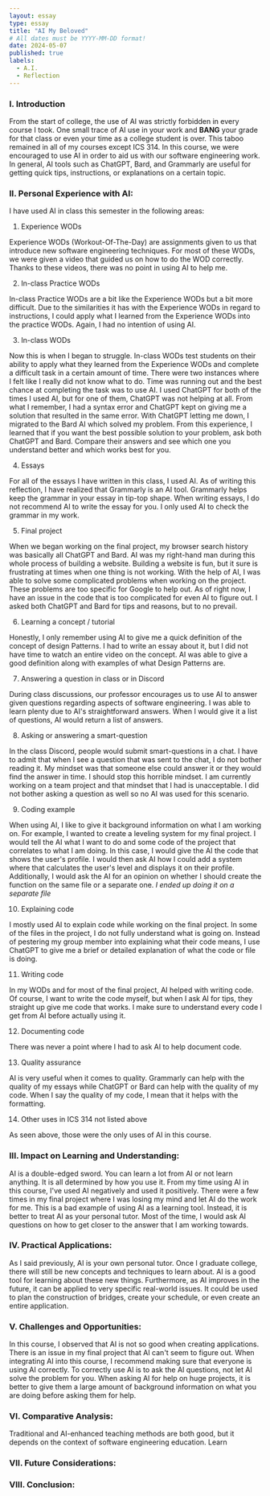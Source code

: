 ```yaml
---
layout: essay
type: essay
title: "AI My Beloved"
# All dates must be YYYY-MM-DD format!
date: 2024-05-07
published: true
labels:
  - A.I.
  - Reflection
---
```


### I. Introduction
From the start of college, the use of AI was strictly forbidden in every course I took. One small trace of AI use in your work and **BANG** your grade for that class or even your time as a college student is over. This taboo remained in all of my courses except ICS 314. In this course, we were encouraged to use AI in order to aid us with our software engineering work. In general, AI tools such as ChatGPT, Bard, and Grammarly are useful for getting quick tips, instructions, or explanations on a certain topic. 

### II. Personal Experience with AI:
I have used AI in class this semester in the following areas:

  1. Experience WODs

Experience WODs (Workout-Of-The-Day) are assignments given to us that introduce new software engineering techniques. For most of these WODs, we were given a video that guided us on how to do the WOD correctly. Thanks to these videos, there was no point in using AI to help me. 

  2. In-class Practice WODs

In-class Practice WODs are a bit like the Experience WODs but a bit more difficult. Due to the similarities it has with the Experience WODs in regard to instructions, I could apply what I learned from the Experience WODs into the practice WODs. Again, I had no intention of using AI.

  3. In-class WODs

Now this is when I began to struggle. In-class WODs test students on their ability to apply what they learned from the Experience WODs and complete a difficult task in a certain amount of time. There were two instances where I felt like I really did not know what to do. Time was running out and the best chance at completing the task was to use AI. I used ChatGPT for both of the times I used AI, but for one of them, ChatGPT was not helping at all. From what I remember, I had a syntax error and ChatGPT kept on giving me a solution that resulted in the same error. With ChatGPT letting me down, I migrated to the Bard AI which solved my problem. From this experience, I learned that if you want the best possible solution to your problem, ask both ChatGPT and Bard. Compare their answers and see which one you understand better and which works best for you.

  4. Essays

For all of the essays I have written in this class, I used AI. As of writing this reflection, I have realized that Grammarly is an AI tool. Grammarly helps keep the grammar in your essay in tip-top shape. When writing essays, I do not recommend AI to write the essay for you. I only used AI to check the grammar in my work.

  5. Final project

When we began working on the final project, my browser search history was basically all ChatGPT and Bard. AI was my right-hand man during this whole process of building a website. Building a website is fun, but it sure is frustrating at times when one thing is not working. With the help of AI, I was able to solve some complicated problems when working on the project. These problems are too specific for Google to help out. As of right now, I have an issue in the code that is too complicated for even AI to figure out. I asked both ChatGPT and Bard for tips and reasons, but to no prevail.

  6. Learning a concept / tutorial

Honestly, I only remember using AI to give me a quick definition of the concept of design Patterns. I had to write an essay about it, but I did not have time to watch an entire video on the concept. AI was able to give a good definition along with examples of what Design Patterns are.

  7. Answering a question in class or in Discord

During class discussions, our professor encourages us to use AI to answer given questions regarding aspects of software engineering. I was able to learn plenty due to AI's straightforward answers. When I would give it a list of questions, AI would return a list of answers.

  8. Asking or answering a smart-question

In the class Discord, people would submit smart-questions in a chat. I have to admit that when I see a question that was sent to the chat, I do not bother reading it. My mindset was that someone else could answer it or they would find the answer in time. I should stop this horrible mindset. I am currently working on a team project and that mindset that I had is unacceptable. I did not bother asking a question as well so no AI was used for this scenario.

  9. Coding example

When using AI, I like to give it background information on what I am working on. For example, I wanted to create a leveling system for my final project. I would tell the AI what I want to do and some code of the project that correlates to what I am doing. In this case, I would give the AI the code that shows the user's profile. I would then ask AI how I could add a system where that calculates the user's level and displays it on their profile. Additionally, I would ask the AI for an opinion on whether I should create the function on the same file or a separate one. *I ended up doing it on a separate file*

  10. Explaining code

I mostly used AI to explain code while working on the final project. In some of the files in the project, I do not fully understand what is going on. Instead of pestering my group member into explaining what their code means, I use ChatGPT to give me a brief or detailed explanation of what the code or file is doing.

  11. Writing code

In my WODs and for most of the final project, AI helped with writing code. Of course, I want to write the code myself, but when I ask AI for tips, they straight up give me code that works. I make sure to understand every code I get from AI before actually using it. 

  12. Documenting code

There was never a point where I had to ask AI to help document code.

  13. Quality assurance 

AI is very useful when it comes to quality. Grammarly can help with the quality of my essays while ChatGPT or Bard can help with the quality of my code. When I say the quality of my code, I mean that it helps with the formatting. 

  14. Other uses in ICS 314 not listed above

As seen above, those were the only uses of AI in this course.

### III. Impact on Learning and Understanding:

AI is a double-edged sword. You can learn a lot from AI or not learn anything. It is all determined by how you use it. From my time using AI in this course, I've used AI negatively and used it positively. There were a few times in my final project where I was losing my mind and let AI do the work for me. This is a bad example of using AI as a learning tool. Instead, it is better to treat AI as your personal tutor. Most of the time, I would ask AI questions on how to get closer to the answer that I am working towards.

### IV. Practical Applications:

As I said previously, AI is your own personal tutor. Once I graduate college, there will still be new concepts and techniques to learn about. AI is a good tool for learning about these new things. Furthermore, as AI improves in the future, it can be applied to very specific real-world issues. It could be used to plan the construction of bridges, create your schedule, or even create an entire application.

### V. Challenges and Opportunities:

In this course, I observed that AI is not so good when creating applications. There is an issue in my final project that AI can't seem to figure out. When integrating AI into this course, I recommend making sure that everyone is using AI correctly. To correctly use AI is to ask the AI questions, not let AI solve the problem for you. When asking AI for help on huge projects, it is better to give them a large amount of background information on what you are doing before asking them for help.

### VI. Comparative Analysis:

Traditional and AI-enhanced teaching methods are both good, but it depends on the context of software engineering education. Learn

### VII. Future Considerations:


### VIII. Conclusion:
